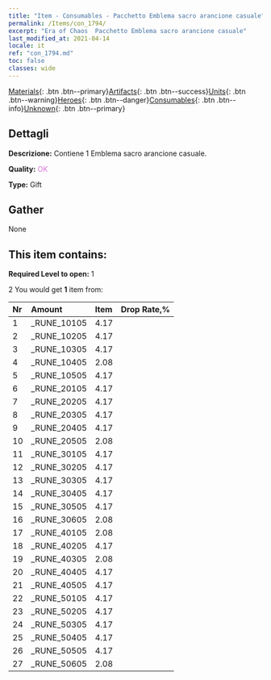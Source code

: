 ```yaml
---
title: "Item - Consumables - Pacchetto Emblema sacro arancione casuale"
permalink: /Items/con_1794/
excerpt: "Era of Chaos  Pacchetto Emblema sacro arancione casuale"
last_modified_at: 2021-04-14
locale: it
ref: "con_1794.md"
toc: false
classes: wide
---
```

 [Materials](/it/Items/){: .btn .btn--primary}[Artifacts](/it/Items/Artifacts/){: .btn .btn--success}[Units](/it/Items/Units/){: .btn .btn--warning}[Heroes](/it/Items/Heroes/){: .btn .btn--danger}[Consumables](/it/Items/Consumables/){: .btn .btn--info}[Unknown](/it/Items/Unknown/){: .btn .btn--primary}

## Dettagli
 **Descrizione:** Contiene 1 Emblema sacro arancione casuale.

 **Quality:** <span style="color: #DA70D6">OK</span>

 **Type:** Gift

## Gather

  None

## This item contains:

 **Required Level to open:** 1

 2 You would get **1** item  from:

  | Nr | Amount |     Item    | Drop Rate,% |
  |:---|:-------|:------------|:---------:|
  | 1 | _RUNE_10105 | 4.17 | 
  | 2 | _RUNE_10205 | 4.17 | 
  | 3 | _RUNE_10305 | 4.17 | 
  | 4 | _RUNE_10405 | 2.08 | 
  | 5 | _RUNE_10505 | 4.17 | 
  | 6 | _RUNE_20105 | 4.17 | 
  | 7 | _RUNE_20205 | 4.17 | 
  | 8 | _RUNE_20305 | 4.17 | 
  | 9 | _RUNE_20405 | 4.17 | 
  | 10 | _RUNE_20505 | 2.08 | 
  | 11 | _RUNE_30105 | 4.17 | 
  | 12 | _RUNE_30205 | 4.17 | 
  | 13 | _RUNE_30305 | 4.17 | 
  | 14 | _RUNE_30405 | 4.17 | 
  | 15 | _RUNE_30505 | 4.17 | 
  | 16 | _RUNE_30605 | 2.08 | 
  | 17 | _RUNE_40105 | 2.08 | 
  | 18 | _RUNE_40205 | 4.17 | 
  | 19 | _RUNE_40305 | 2.08 | 
  | 20 | _RUNE_40405 | 4.17 | 
  | 21 | _RUNE_40505 | 4.17 | 
  | 22 | _RUNE_50105 | 4.17 | 
  | 23 | _RUNE_50205 | 4.17 | 
  | 24 | _RUNE_50305 | 4.17 | 
  | 25 | _RUNE_50405 | 4.17 | 
  | 26 | _RUNE_50505 | 4.17 | 
  | 27 | _RUNE_50605 | 2.08 | 
